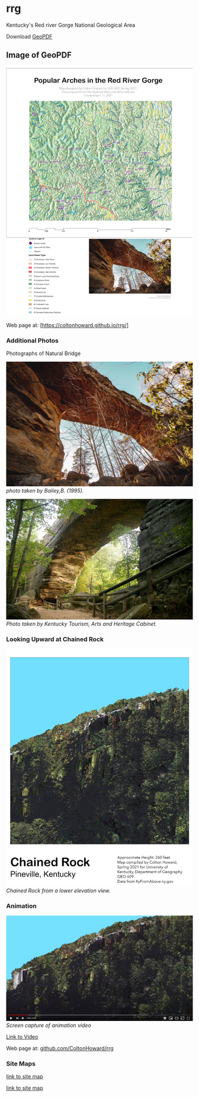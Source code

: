 # rrg

Kentucky's Red river Gorge National Geological Area

Download [GeoPDF](rrg-arches.pdf)

## Image of GeoPDF

![Image of GeoPDF](images/rrg.jpg)

Web page at: [https://coltonhoward.github.io/rrg/]

### Additional Photos

Photographs of Natural Bridge

![Image](images/NAturalBridge.jpg)   
*photo taken by Bailey,B. (1995).*

![Image](images/NaturalBridge2.jpg)   
*Photo taken by Kentucky Tourism, Arts and Heritage Cabinet.*

### Looking Upward at Chained Rock

![Image](images/chainedrock.jpg)   
*Chained Rock from a lower elevation view.*

### Animation

![Image](images/AnimationCapture.JPG)   
*Screen capture of animation video*

[Link to Video](https://youtu.be/M3YFM2y4iKQ)

Web page at: [github.com/ColtonHoward/rrg](https://github.com/ColtonHoward/rrg)

### Site Maps

[link to site map](site-map/index.html)

[link to site map](site-map/cesiumindex.html)